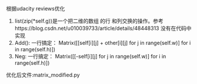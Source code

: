 
根据udacity reviews优化
1. list(zip(*self.g))是一个把二维的数组 的行 和列交换的操作。参考https://blog.csdn.net/u010039733/article/details/48448313
    没有在代码中实现
2. Add(): 一行搞定： Matrix([[self[i][j] + other[i][j] for j in range(self.w)] for i in range(self.h)])
3. Neg: 一行搞定： Matrix([[-self[i][j] for j in range(self.w)] for i in range(self.h)])

优化后文件:matrix_modified.py

